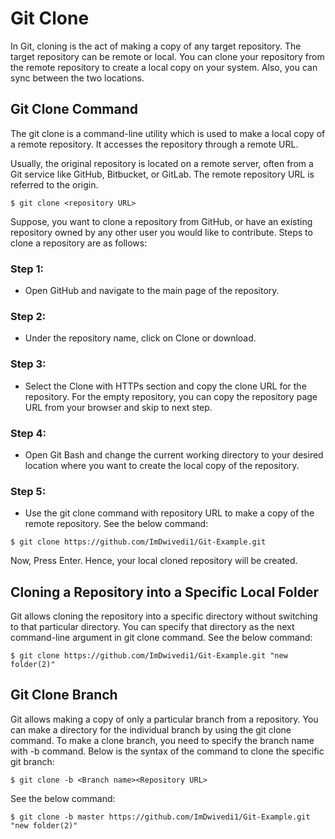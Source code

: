 # Git Clone
In Git, cloning is the act of making a copy of any target repository. The target repository can be remote or local. You can clone your repository from the remote repository to create a local copy on your system. Also, you can sync between the two locations.

## Git Clone Command
The git clone is a command-line utility which is used to make a local copy of a remote repository. It accesses the repository through a remote URL.

Usually, the original repository is located on a remote server, often from a Git service like GitHub, Bitbucket, or GitLab. The remote repository URL is referred to the origin.

```
$ git clone <repository URL>  
```

Suppose, you want to clone a repository from GitHub, or have an existing repository owned by any other user you would like to contribute. Steps to clone a repository are as follows:

### Step 1:
  - Open GitHub and navigate to the main page of the repository.

### Step 2:
  - Under the repository name, click on Clone or download.
### Step 3:
  - Select the Clone with HTTPs section and copy the clone URL for the repository. For the empty repository, you can copy the repository page URL from your browser and skip to next step.
### Step 4:
  - Open Git Bash and change the current working directory to your desired location where you want to create the local copy of the repository.
### Step 5:
  - Use the git clone command with repository URL to make a copy of the remote repository. See the below command:

```
$ git clone https://github.com/ImDwivedi1/Git-Example.git  
```

Now, Press Enter. Hence, your local cloned repository will be created.

## Cloning a Repository into a Specific Local Folder
Git allows cloning the repository into a specific directory without switching to that particular directory. You can specify that directory as the next command-line argument in git clone command. See the below command:

```
$ git clone https://github.com/ImDwivedi1/Git-Example.git "new folder(2)"  
```

## Git Clone Branch
Git allows making a copy of only a particular branch from a repository. You can make a directory for the individual branch by using the git clone command. To make a clone branch, you need to specify the branch name with -b command. Below is the syntax of the command to clone the specific git branch:

```
$ git clone -b <Branch name><Repository URL>  
```
See the below command:

```
$ git clone -b master https://github.com/ImDwivedi1/Git-Example.git "new folder(2)"  
```
